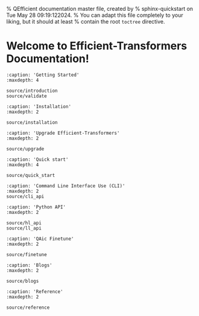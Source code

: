 % QEfficient documentation master file, created by
% sphinx-quickstart on Tue May 28 09:19:122024.
% You can adapt this file completely to your liking, but it should at least
% contain the root `toctree` directive.

Welcome to Efficient-Transformers Documentation!
========================================

  
<!-- ```{include} ../README.md
   :relative-images: 
```   -->
 

```{toctree}
:caption: 'Getting Started'
:maxdepth: 4
 
source/introduction
source/validate
```


```{toctree}
:caption: 'Installation'
:maxdepth: 2

source/installation
```

```{toctree}
:caption: 'Upgrade Efficient-Transformers'
:maxdepth: 2

source/upgrade
```

```{toctree}
:caption: 'Quick start'
:maxdepth: 4

source/quick_start
```

```{toctree}
:caption: 'Command Line Interface Use (CLI)'
:maxdepth: 2
source/cli_api
```

 
```{toctree}
:caption: 'Python API'
:maxdepth: 2

source/hl_api
source/ll_api

```

```{toctree}
:caption: 'QAic Finetune'
:maxdepth: 2

source/finetune

```

```{toctree}
:caption: 'Blogs'
:maxdepth: 2

source/blogs

```

```{toctree}
:caption: 'Reference'
:maxdepth: 2

source/reference

```
